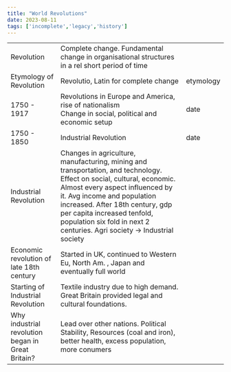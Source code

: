 ```yaml
---
title: "World Revolutions"
date: 2023-08-11
tags: ['incomplete','legacy','history']
---
```

|                                                   |                                                                                                                                                                                                                                                                                                                                      |           |
| ------------------------------------------------- | ------------------------------------------------------------------------------------------------------------------------------------------------------------------------------------------------------------------------------------------------------------------------------------------------------------------------------------ | --------- |
| Revolution                                        | Complete change. Fundamental change in organisational structures in a rel short period of time                                                                                                                                                                                                                                       |           |
| Etymology of Revolution                           | Revolutio, Latin for complete change                                                                                                                                                                                                                                                                                                 | etymology |
| 1750 - 1917                                       | Revolutions in Europe and America, rise of nationalism  <br>Change in social, political and economic setup                                                                                                                                                                                                                           | date      |
| 1750 - 1850                                       | Industrial Revolution                                                                                                                                                                                                                                                                                                                | date      |
| Industrial Revolution                             | Changes in agriculture, manufacturing, mining and transportation, and technology. Effect on social, cultural, economic. Almost every aspect influenced by it. Avg income and population increased. After 18th century, gdp per capita increased tenfold, population six fold in next 2 centuries. Agri society -> Industrial society |           |
| Economic revolution of late 18th century          | Started in UK, continued to Western Eu, North Am. , Japan and eventually full world                                                                                                                                                                                                                                                  |           |
| Starting of Industrial Revolution                 | Textile industry due to high demand. Great Britain provided legal and cultural foundations.                                                                                                                                                                                                                                          |           |
| Why industrial revolution began in Great Britain? | Lead over other nations. Political Stability, Resources (coal and iron), better health, excess population, more conumers                                                                                                                                                                                                             |           |
